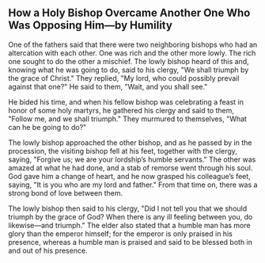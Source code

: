 ## How a Holy Bishop Overcame Another One Who Was Opposing Him—by Humility

One of the fathers said that there were two neighboring bishops who had an altercation with each other. One was rich and the other more lowly. The rich one sought to do the other a mischief. The lowly bishop heard of this and, knowing what he was going to do, said to his clergy, "We shall triumph by the grace of Christ." They replied, "My lord, who could possibly prevail against that one?" He said to them, "Wait, and you shall see."

He bided his time, and when his fellow bishop was celebrating a feast in honor of some holy martyrs, he gathered his clergy and said to them, "Follow me, and we shall triumph." They murmured to themselves, "What can he be going to do?" 

The lowly bishop approached the other bishop, and as he passed by in the procession, the visiting bishop fell at his feet, together with the clergy, saying, "Forgive us; we are your lordship’s humble servants." The other was amazed at what he had done, and a stab of remorse went through his soul. God gave him a change of heart, and he now grasped his colleague’s feet, saying, "It is you who are my lord and father." From that time on, there was a strong bond of love between them.

The lowly bishop then said to his clergy, "Did I not tell you that we should triumph by the grace of God? When there is any ill feeling between you, do likewise—and triumph." The elder also stated that a humble man has more glory than the emperor himself; for the emperor is only praised in his presence, whereas a humble man is praised and said to be blessed both in and out of his presence.
